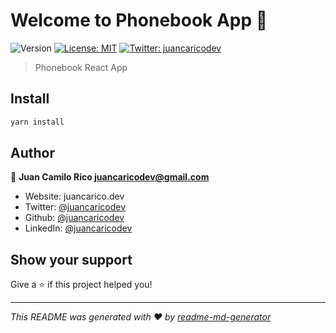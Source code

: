 # Welcome to Phonebook App 👋
![Version](https://img.shields.io/badge/version-1.0.0-blue.svg?cacheSeconds=2592000)
[![License: MIT](https://img.shields.io/badge/License-MIT-yellow.svg)](#)
[![Twitter: juancaricodev](https://img.shields.io/twitter/follow/juancaricodev.svg?style=social)](https://twitter.com/juancaricodev)

> Phonebook React App

## Install

```sh
yarn install
```

## Author

👤 **Juan Camilo Rico <juancaricodev@gmail.com>**

* Website: juancarico.dev
* Twitter: [@juancaricodev](https://twitter.com/juancaricodev)
* Github: [@juancaricodev](https://github.com/juancaricodev)
* LinkedIn: [@juancaricodev](https://linkedin.com/in/juancaricodev)

## Show your support

Give a ⭐️ if this project helped you!


***
_This README was generated with ❤️ by [readme-md-generator](https://github.com/kefranabg/readme-md-generator)_